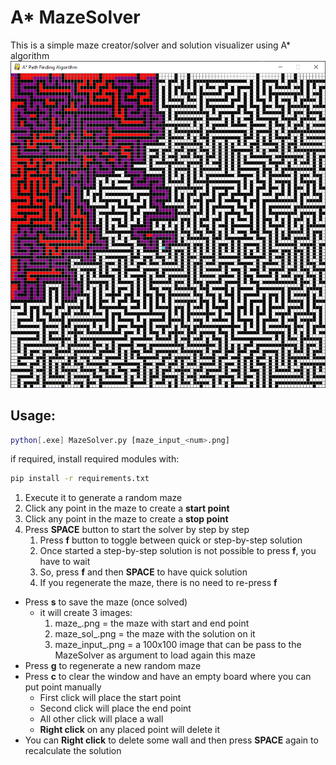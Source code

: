 # A* MazeSolver

This is a simple maze creator/solver and solution visualizer using A* algorithm
![alt text](https://raw.githubusercontent.com/RokibulUddin/MazeSolver/master/example.png)

## Usage:
```bash
python[.exe] MazeSolver.py [maze_input_<num>.png]
```
if required, install required modules with:
```bash
pip install -r requirements.txt
```

1) Execute it to generate a random maze
2) Click any point in the maze to create a **start point**
3) Click any point in the maze to create a **stop point**
4) Press **SPACE** button to start the solver by step by step
    1) Press **f** button to toggle between quick or step-by-step solution
    2) Once started a step-by-step solution is not possible to press **f**, you have to wait
    3) So, press **f** and then **SPACE** to have quick solution
    4) If you regenerate the maze, there is no need to re-press **f**
* Press **s** to save the maze (once solved)
    * it will create 3 images:
        1) maze_<num>.png = the maze with start and end point
        2) maze_sol_<num>.png = the maze with the solution on it
        3) maze_input_<num>.png = a 100x100 image that can be pass to the MazeSolver as argument to load again this maze
* Press **g** to regenerate a new random maze     
* Press **c** to clear the window and have an empty board where you can put point manually
    * First click will place the start point
    * Second click will place the end point
    * All other click will place a wall
    * **Right click** on any placed point will delete it
* You can **Right click** to delete some wall and then press **SPACE** again to recalculate the solution
